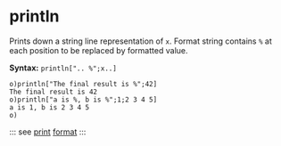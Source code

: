 # println

Prints down a string line representation of `x`. Format string contains `%` at each position to be replaced by formatted vаlue.

**Syntax:** ```println[".. %";x..]```

```o
o)println["The final result is %";42]
The final result is 42
o)println["a is %, b is %";1;2 3 4 5]
a is 1, b is 2 3 4 5
o)
```

::: see
[print](/verbs/file/print.md)
[format](/verbs/string/format.md)
:::

